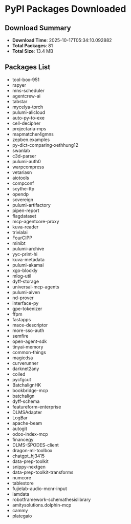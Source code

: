 # PyPI Packages Downloaded

## Download Summary
- **Download Time**: 2025-10-17T05:34:10.092882
- **Total Packages**: 81
- **Total Size**: 13.4 MB

## Packages List
- tool-box-951
- rapyer
- mns-scheduler
- agentcrew-ai
- tabstar
- mycelya-torch
- pulumi-alicloud
- auto-py-to-exe
- cell-decipher
- projectaria-mps
- mapmatcher4gmns
- zepben.examples
- py-dict-comparing-xethhung12
- swanlab
- c3d-parser
- pulumi-auth0
- warpcompress
- vetariasn
- aiotools
- compconf
- scythe-ttp
- opendp
- sovereign
- pulumi-artifactory
- pipen-report
- flagdataset
- mcp-agentcore-proxy
- kuva-reader
- trivialai
- FourCIPP
- minibt
- pulumi-archive
- yyc-print-hi
- kuva-metadata
- pulumi-akamai
- xgo-blockly
- mlog-util
- dyff-storage
- universal-mcp-agents
- pulumi-aiven
- nd-prover
- interface-py
- gpe-tokenizer
- ffpm
- fastapps
- mace-descriptor
- more-sso-auth
- semfire
- open-agent-sdk
- tinyai-memory
- common-things
- magicdsa
- curverunner
- darknet2any
- coiled
- pycfgcut
- BatchalignHK
- bookbridge-mcp
- batchalign
- dyff-schema
- featureform-enterprise
- DLMSAdapter
- LogBar
- apache-beam
- autogit
- odoo-index-mcp
- financegy
- DLMS-SPODES-client
- dragon-ml-toolbox
- chatgpt_hj3415
- data-prep-toolkit
- snippy-nextgen
- data-prep-toolkit-transforms
- numcore
- tablestore
- fujielab-audio-mcnr-input
- iamdata
- robotframework-schemathesislibrary
- amitysolutions.dolphin-mcp
- cammy
- plategaio
